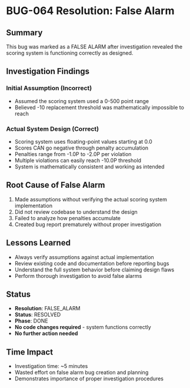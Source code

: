 # BUG-064 Resolution: False Alarm

## Summary
This bug was marked as a FALSE ALARM after investigation revealed the scoring system is functioning correctly as designed.

## Investigation Findings

### Initial Assumption (Incorrect)
- Assumed the scoring system used a 0-500 point range
- Believed -10 replacement threshold was mathematically impossible to reach

### Actual System Design (Correct)
- Scoring system uses floating-point values starting at 0.0
- Scores CAN go negative through penalty accumulation
- Penalties range from -1.0P to -2.0P per violation
- Multiple violations can easily reach -10.0P threshold
- System is mathematically consistent and working as intended

## Root Cause of False Alarm
1. Made assumptions without verifying the actual scoring system implementation
2. Did not review codebase to understand the design
3. Failed to analyze how penalties accumulate
4. Created bug report prematurely without proper investigation

## Lessons Learned
- Always verify assumptions against actual implementation
- Review existing code and documentation before reporting bugs
- Understand the full system behavior before claiming design flaws
- Perform thorough investigation to avoid false alarms

## Status
- **Resolution**: FALSE_ALARM
- **Status**: RESOLVED
- **Phase**: DONE
- **No code changes required** - system functions correctly
- **No further action needed**

## Time Impact
- Investigation time: ~5 minutes
- Wasted effort on false alarm bug creation and planning
- Demonstrates importance of proper investigation procedures